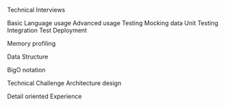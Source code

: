 Technical Interviews

Basic Language usage
Advanced usage
Testing
    Mocking data
    Unit Testing
    Integration Test
Deployment

Memory profiling

Data Structure

BigO notation

Technical Challenge
Architecture design

Detail oriented
Experience

